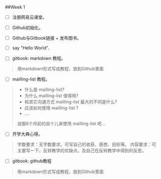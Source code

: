 ##Week 1

- [ ] 注册网易云课堂。  

- [ ] Github初始化。  

- [ ] Github与Gitbook链接 + 发布图书。 

- [ ] say "Hello World".  

- [ ] gitbook: markdown 教程。
>用markdown形式写成教程，放到Github里面

- [ ] mailling-list 教程。
> - 什么是 mailling-list?
> - 为什么 mailling-list 值得用?
>- 和其它沟通方式 mailling-list 最大的不同是什么?
>- 应该如何使用 mailling-list ?
>- ....
>
>说服6个月前的自个儿来使用 mailling-list 吧...

- [ ] 开学大典心得。  
>字数要求：无字数要求。可写自己的收获、感想、目标等。
>内容要求：可主要写一下，反转教学的优缺点。及自己在反转教学中得到的反思。

- [ ] gitbook: github教程
>用markdown形式写成教程，放到Github里面

